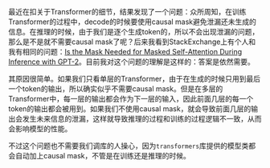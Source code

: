 最近在扣关于Transformer的细节，结果发现了一个问题：众所周知，在训练Transformer的过程中，decode的时候要使用causal mask避免泄漏还未生成的信息。在推理的时候，由于我们是逐个生成token的，所以不会出现泄漏的问题，那么是不是就不需要causal mask了呢？后来我看到StackExchange上有个人和我有相同的问题：[Is the Mask Needed for Masked Self-Attention During Inference with GPT-2](https://ai.stackexchange.com/questions/16516/is-the-mask-needed-for-masked-self-attention-during-inference-with-gpt-2)。目前我对这个问题的理解是这样的：答案是依然需要。

其原因很简单。如果我们只看单层的Transformer，由于在生成的时候只用到最后一个token的输出，所以确实似乎不需要causal mask。但是在多层的Transformer中，每一层的输出都会作为下一层的输入，因此前面几层的每一个token的输出都会被用到。如果我们不使用causal mask，就会导致前面几层的输出会发生未来信息的泄漏，这样就导致推理的过程和训练的过程逻辑不一致，从而会影响模型的性能。

不过这个问题也不需要我们调库的人操心，因为`transformers`库提供的模型类都会自动加上causal mask，不管是在训练还是推理的时候。
